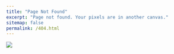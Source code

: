 ```yaml
---
title: "Page Not Found"
excerpt: "Page not found. Your pixels are in another canvas."
sitemap: false
permalink: /404.html
---
```


![](https://sitechecker.pro/wp-content/uploads/2023/06/404-status-code.png)